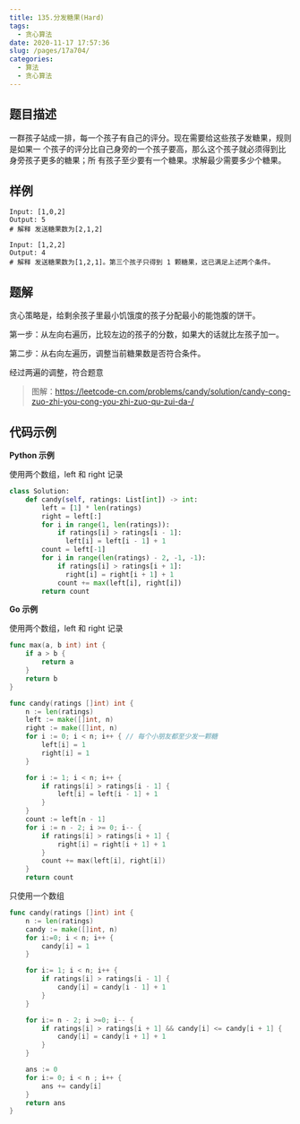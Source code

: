 ```yaml
---
title: 135.分发糖果(Hard)
tags: 
  - 贪心算法
date: 2020-11-17 17:57:36
slug: /pages/17a704/
categories: 
  - 算法
  - 贪心算法
---
```


## 题目描述

一群孩子站成一排，每一个孩子有自己的评分。现在需要给这些孩子发糖果，规则是如果一 个孩子的评分比自己身旁的一个孩子要高，那么这个孩子就必须得到比身旁孩子更多的糖果；所 有孩子至少要有一个糖果。求解最少需要多少个糖果。

## 样例

```
Input: [1,0,2]
Output: 5
# 解释 发送糖果数为[2,1,2]

Input: [1,2,2]
Output: 4
# 解释 发送糖果数为[1,2,1]。第三个孩子只得到 1 颗糖果，这已满足上述两个条件。
```

## 题解

贪心策略是，给剩余孩子里最小饥饿度的孩子分配最小的能饱腹的饼干。

第一步：从左向右遍历，比较左边的孩子的分数，如果大的话就比左孩子加一。

第二步：从右向左遍历，调整当前糖果数是否符合条件。

经过两遍的调整，符合题意

> 图解：https://leetcode-cn.com/problems/candy/solution/candy-cong-zuo-zhi-you-cong-you-zhi-zuo-qu-zui-da-/

## 代码示例

**Python 示例**

使用两个数组，left 和 right 记录

```python
class Solution:
    def candy(self, ratings: List[int]) -> int:
        left = [1] * len(ratings)
        right = left[:]
        for i in range(1, len(ratings)):
            if ratings[i] > ratings[i - 1]: 
              left[i] = left[i - 1] + 1
        count = left[-1]
        for i in range(len(ratings) - 2, -1, -1):
            if ratings[i] > ratings[i + 1]: 
              right[i] = right[i + 1] + 1
            count += max(left[i], right[i])
        return count
```

**Go 示例**

使用两个数组，left 和 right 记录

```go
func max(a, b int) int {
    if a > b {
        return a
    }
    return b
}

func candy(ratings []int) int {
    n := len(ratings)
    left := make([]int, n)
    right := make([]int, n)
    for i := 0; i < n; i++ { // 每个小朋友都至少发一颗糖
        left[i] = 1
        right[i] = 1
    }

    for i := 1; i < n; i++ {
        if ratings[i] > ratings[i - 1] { 
            left[i] = left[i - 1] + 1
        }
    }
    count := left[n - 1]
    for i := n - 2; i >= 0; i-- {
        if ratings[i] > ratings[i + 1] {
            right[i] = right[i + 1] + 1
        }
        count += max(left[i], right[i])
    }
    return count
```

只使用一个数组

```go
func candy(ratings []int) int {
    n := len(ratings)
    candy := make([]int, n)
    for i:=0; i < n; i++ {
        candy[i] = 1
    }

    for i:= 1; i < n; i++ {
        if ratings[i] > ratings[i - 1] {
            candy[i] = candy[i - 1] + 1
        }
    }

    for i:= n - 2; i >=0; i-- {
        if ratings[i] > ratings[i + 1] && candy[i] <= candy[i + 1] {
            candy[i] = candy[i + 1] + 1
        }
    }

    ans := 0
    for i:= 0; i < n ; i++ {
        ans += candy[i]
    }
    return ans 
}
```

